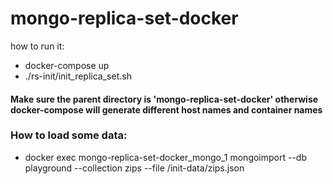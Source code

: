# mongo-replica-set-docker
how to run it:
- docker-compose up
- ./rs-init/init_replica_set.sh

#### Make sure the parent directory is 'mongo-replica-set-docker' otherwise docker-compose will generate different host names and container names

### How to load some data:
- docker exec mongo-replica-set-docker_mongo_1 mongoimport --db playground --collection zips --file /init-data/zips.json
